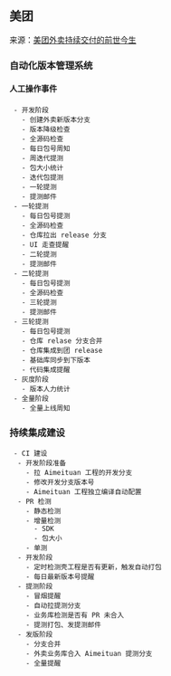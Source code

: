 ## 美团

来源：[美团外卖持续交付的前世今生](https://tech.meituan.com/2020/02/13/meituan-waimai-continuous-delivery.html)

### 自动化版本管理系统

#### 人工操作事件

```step
 - 开发阶段
   - 创建外卖新版本分支
   - 版本降级检查 
   - 全源码检查 
   - 每日包号周知
   - 周迭代提测
   - 包大小统计
   - 迭代包提测
   - 一轮提测
   - 提测邮件
 - 一轮提测
   - 每日包号提测
   - 全源码检查
   - 仓库拉出 release 分支
   - UI 走查提醒
   - 二轮提测
   - 提测邮件
 - 二轮提测
   - 每日包号提测
   - 全源码检查
   - 三轮提测
   - 提测邮件
 - 三轮提测
   - 每日包号提测
   - 仓库 relase 分支合并
   - 仓库集成到团 release
   - 基础库同步到下版本
   - 代码集成提醒
 - 灰度阶段
   - 版本人力统计
 - 全量阶段
   - 全量上线周知
```

### 持续集成建设

```mindmap
 - CI 建设
  - 开发阶段准备 
    - 拉 Aimeituan 工程的开发分支
    - 修改开发分支版本号
    - Aimeituan 工程独立编译自动配置
  - PR 检测
    - 静态检测
    - 增量检测
      - SDK
      - 包大小
    - 单测
  - 开发阶段
    - 定时检测壳工程是否有更新，触发自动打包
    - 每日最新版本号提醒
  - 提测阶段
    - 冒烟提醒
    - 自动拉提测分支
    - 业务库检测是否有 PR 未合入
    - 提测打包、发提测邮件
  - 发版阶段
    - 分支合并
    - 外卖业务库合入 Aimeituan 提测分支
    - 全量提醒   
```

